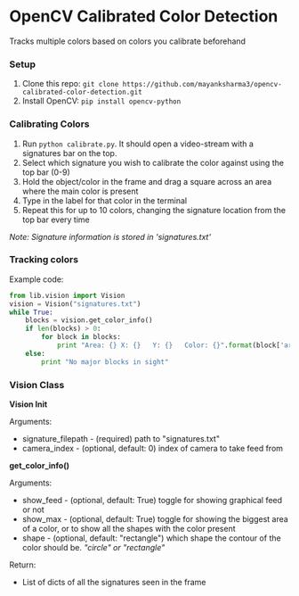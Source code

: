 # OpenCV Calibrated Color Detection

Tracks multiple colors based on colors you calibrate beforehand

### Setup

1. Clone this repo: `git clone https://github.com/mayanksharma3/opencv-calibrated-color-detection.git`
2. Install OpenCV: `pip install opencv-python`

### Calibrating Colors

1. Run `python calibrate.py`. It should open a video-stream with a signatures bar on the top. 
2. Select which signature you wish to calibrate the color against using the top bar (0-9)
3. Hold the object/color in the frame and drag a square across an area where the main color is present
4. Type in the label for that color in the terminal
5. Repeat this for up to 10 colors, changing the signature location from the top bar every time

_Note: Signature information is stored in 'signatures.txt'_

### Tracking colors

Example code:

```python
from lib.vision import Vision
vision = Vision("signatures.txt")
while True:
	blocks = vision.get_color_info()
	if len(blocks) > 0:
		for block in blocks:
			print "Area: {}	X: {}	Y: {}	Color: {}".format(block['area'], block['x'], block['y'], block['color'])
	else:
		print "No major blocks in sight"
```

###  Vision Class

**Vision Init**

Arguments:
 - signature_filepath - (required) path to "signatures.txt"
 - camera_index - (optional, default: 0) index of camera to take feed from

**get_color_info()**

Arguments:
 - show_feed - (optional, default: True) toggle for showing graphical feed or not
 - show_max - (optional, default: True) toggle for showing the biggest area of a color, or to show all the shapes with the color present
 - shape - (optional, default: "rectangle") which shape the contour of the color should be. _"circle" or "rectangle"_

Return:
 - List of dicts of all the signatures seen in the frame
 
 
